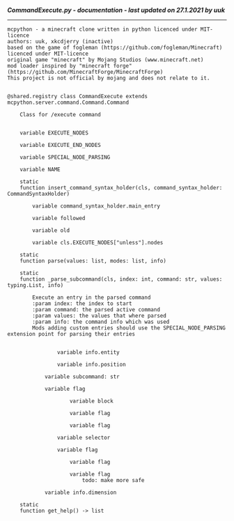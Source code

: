 ***CommandExecute.py - documentation - last updated on 27.1.2021 by uuk***
___

    mcpython - a minecraft clone written in python licenced under MIT-licence
    authors: uuk, xkcdjerry (inactive)
    based on the game of fogleman (https://github.com/fogleman/Minecraft) licenced under MIT-licence
    original game "minecraft" by Mojang Studios (www.minecraft.net)
    mod loader inspired by "minecraft forge" (https://github.com/MinecraftForge/MinecraftForge)
    This project is not official by mojang and does not relate to it.


    @shared.registry class CommandExecute extends mcpython.server.command.Command.Command
        
        Class for /execute command


        variable EXECUTE_NODES

        variable EXECUTE_END_NODES

        variable SPECIAL_NODE_PARSING

        variable NAME

        static
        function insert_command_syntax_holder(cls, command_syntax_holder: CommandSyntaxHolder)

            variable command_syntax_holder.main_entry

            variable followed

            variable old

            variable cls.EXECUTE_NODES["unless"].nodes

        static
        function parse(values: list, modes: list, info)

        static
        function _parse_subcommand(cls, index: int, command: str, values: typing.List, info)
            
            Execute an entry in the parsed command
            :param index: the index to start
            :param command: the parsed active command
            :param values: the values that where parsed
            :param info: the command info which was used
            Mods adding custom entries should use the SPECIAL_NODE_PARSING extension point for parsing their entries


                    variable info.entity

                    variable info.position

                variable subcommand: str

                variable flag

                        variable block

                        variable flag

                        variable flag

                    variable selector

                    variable flag

                        variable flag

                        variable flag
                            todo: make more safe

                variable info.dimension

        static
        function get_help() -> list